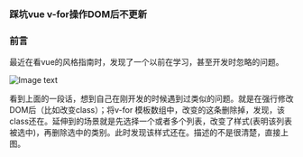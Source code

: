 ### 踩坑vue v-for操作DOM后不更新



### 前言

最近在看vue的风格指南时，发现了一个以前在学习，甚至开发时忽略的问题。

![Image text](https://goded-v.github.io/img/git/vuedom.png)

看到上面的一段话，想到自己在刚开发的时候遇到过类似的问题。就是在强行修改DOM后（比如改变class）；将v-for 模板数组中，改变的这条删除掉，发现，该class还在。延伸到的场景就是先选择一个或者多个列表，改变了样式(表明该列表被选中)，再删除选中的类别。此时发现该样式还在。描述的不是很清楚，直接上图。

